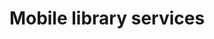 ---
schema: default
title: Mobile library services
organization: Libraries Hacked
notes: Library services that have a mobile library
resources:
  - name: Mobile library counts by service
    url: >-
      https://raw.githubusercontent.com/LibrariesHacked/mobiles-librarydata/master/data/authorities.csv
    format: csv
license: 'https://creativecommons.org/publicdomain/zero/1.0/'
category:
  - Mobile Libraries
maintainer: Libraries Hacked
maintainer_email: info@librarieshacked.org
---